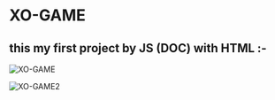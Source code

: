 # XO-GAME
## this my first project by JS (DOC) with HTML :-

![XO-GAME](https://github.com/fares-agour/XO-GAME/assets/116801554/a5293c9f-900d-4b72-8326-ea75cd46b693)

![XO-GAME2](https://github.com/fares-agour/XO-GAME/assets/116801554/f0a443f6-0d52-4494-8eee-d72c4d829464)
